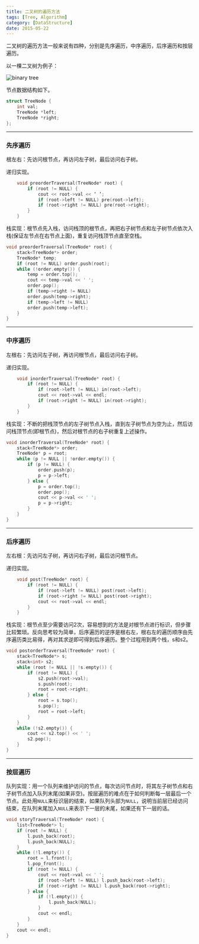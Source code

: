 ```yaml
---
title: 二叉树的遍历方法
tags: [Tree, Algorithm]
category: [DataStructure]
date: 2015-05-22
---
```


二叉树的遍历方法一般来说有四种，分别是先序遍历，中序遍历，后序遍历和按层遍历。

以一棵二叉树为例子：

![binary tree](/images/2015-05-22-二叉树的遍历方法/binary.png) 

<!--more-->

节点数据结构如下。

~~~c++
struct TreeNode {
    int val;
    TreeNode *left;
    TreeNode *right;
};
~~~


---

### 先序遍历 ###
根左右：先访问根节点，再访问左子树，最后访问右子树。

递归实现。

~~~c++
    void preorderTraversal(TreeNode* root) {
        if (root != NULL) {
            cout << root->val << ‘ ’;
            if (root->left != NULL) pre(root->left);
            if (root->right != NULL) pre(root->right);
        }
    }
~~~
栈实现：根节点先入栈，访问栈顶的根节点，再把右子树节点和左子树节点依次入栈(保证左节点在右节点上面)，重复访问栈顶节点直至空栈。

~~~c++
void preorderTraversal(TreeNode* root) {
    stack<TreeNode*> order;
    TreeNode* temp;
    if (root != NULL) order.push(root);
    while (!order.empty()) {
        temp = order.top();
        cout << temp->val << ' ';
        order.pop();
        if (temp->right != NULL)
        order.push(temp->right);
        if (temp->left != NULL)
        order.push(temp->left);
    }
}
~~~


---

### 中序遍历 ###
左根右：先访问左子树，再访问根节点，最后访问右子树。

递归实现。

~~~c++
    void inorderTraversal(TreeNode* root) {
        if (root != NULL) {
            if (root->left != NULL) in(root->left);
            cout << root->val << endl;
            if (root->right != NULL) in(root->right);
        }
    }
~~~
栈实现：不断的把栈顶节点的左子树节点入栈，直到左子树节点为空为止，然后访问栈顶节点(即根节点)，然后对根节点的右子树重复上述操作。

~~~c++
void inorderTraversal(TreeNode* root) {
    stack<TreeNode*> order;
    TreeNode* p = root;
    while (p != NULL || !order.empty()) {
        if (p != NULL) {
            order.push(p);
            p = p->left;
        } else {
            p = order.top();
            order.pop();
            cout << p->val << ' ';
            p = p->right;
        }
    }
}
~~~


---

### 后序遍历 ###
左右根：先访问左子树，再访问右子树，最后访问根节点。

递归实现。

~~~c++
    void post(TreeNode* root) {
        if (root != NULL) {
            if (root->left != NULL) post(root->left);
            if (root->right != NULL) post(root->right);
            cout << root->val << endl;
        }
    }
~~~
栈实现：根节点至少需要访问2次，容易想到的方法是对根节点进行标识，但步骤比较繁琐。反向思考较为简单，后序遍历的逆序是根右左，根右左的遍历顺序由先序遍历类比易得，再对其求逆即可得到后序遍历。整个过程用到两个栈，s和s2。

~~~c++
void postorderTraversal(TreeNode* root) {
    stack<TreeNode*> s;
    stack<int> s2;
    while (root != NULL || !s.empty()) {
        if (root != NULL) {
            s2.push(root->val);
            s.push(root);
            root = root->right;
        } else {
            root = s.top();
            s.pop();
            root = root->left;
        }
    }
    while (!s2.empty()) {
        cout << s2.top() << ' ';
        s2.pop();
    }
}
~~~


---

### 按层遍历 ###

队列实现：用一个队列来维护访问的节点，每次访问节点时，将其左子树节点和右子树节点加入队列末尾(如果非空)。按层遍历的难点在于如何判断每一层最后一个节点。此处用`NULL`来标识层的结束，如果队列头部为`NULL`，说明当前层已经访问结束，在队列末尾加入`NULL`来表示下一层的末尾，如果还有下一层的话。

~~~c++
void storyTraversal(TreeNode* root) {
    list<TreeNode*> l;
    if (root != NULL) {
        l.push_back(root);
        l.push_back(NULL);
    }
    while (!l.empty()) {
        root = l.front();
        l.pop_front();
        if (root != NULL) {
            cout << root->val << ' ';
            if (root->left != NULL) l.push_back(root->left);
            if (root->right != NULL) l.push_back(root->right);
        } else {
            if (!l.empty()) {
                l.push_back(NULL);
            }
            cout << endl;
        }
    }
    cout << endl;
}
~~~


